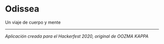 # Odissea

Un viaje de cuerpo y mente

---

*Aplicación creada para el Hackerfest 2020, original de OOZMA KAPPA*

